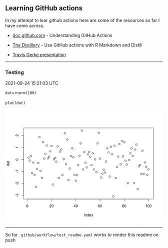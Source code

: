 Learning GitHub actions
-----------------------

In my attempt to lear github actions here are some of the resources so
far I have come across.

-   [doc.github.com](https://docs.github.com/en/actions/learn-github-actions/understanding-github-actions#viewing-the-jobs-activity) -
    Understanding GitHub Actions

-   [The
    Distillery](https://distillery.rbind.io/posts/2021-03-18-use-github-actions-with-r-markdown-and-distill/) -
    Use GitHub actions with R Markdown and Distill

-   [Travis Gerke
    presentation](https://tgerke.github.io/github-actions-with-r/#1)

------------------------------------------------------------------------

### Testing

2021-09-24 15:21:03 UTC

    dat=rnorm(100)

    plot(dat)

![](README_files/figure-markdown_strict/unnamed-chunk-1-1.png)

------------------------------------------------------------------------

So far `.github/workflow/test_readme.yaml` works to render this readme
on push
